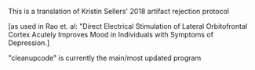 This is a translation of Kristin Sellers' 2018 artifact rejection protocol

[as used in Rao et. al: "Direct Electrical Stimulation of Lateral Orbitofrontal Cortex Acutely Improves Mood in Individuals with Symptoms of Depression.]

"cleanupcode" is currently the main/most updated program